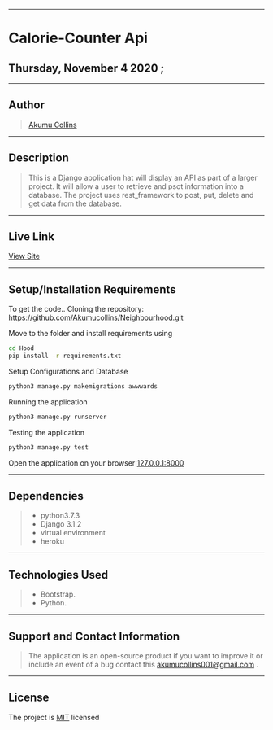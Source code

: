 ***

# Calorie-Counter Api

## Thursday, November 4 2020 ;

---

## Author
> [Akumu Collins](https://github.com/Akumucollins)

***

## Description
>This is a Django application hat will display an API as part of a larger project. It will allow a user to retrieve and psot information into a database. The project uses rest_framework to post, put, delete and get data from the database.

---

## Live Link
[View Site](https://hood-posted.herokuapp.com/)

***

## Setup/Installation Requirements
To get the code..
Cloning the repository:
 https://github.com/Akumucollins/Neighbourhood.git
  
Move to the folder and install requirements using
  ```bash
  cd Hood
  pip install -r requirements.txt
  ```
Setup Configurations and  Database
  ```bash 
  python3 manage.py makemigrations awwwards 
  ``` 
Running the application
  ```bash
  python3 manage.py runserver
  ```
  
Testing the application
  ```bash
  python3 manage.py test
  ```
Open the application on your browser 
[127.0.0.1:8000](http://127.0.0.1:8000/)

---

## Dependencies
>* python3.7.3
>* Django 3.1.2
>* virtual environment
>* heroku
***

## Technologies Used
>* Bootstrap.
>* Python.

 
---

## Support and Contact Information
> The application is an open-source product if you  want to improve it or include an event of a bug  contact this
> akumucollins001@gmail.com .

***

## License
The project is [MIT](LICENSE) licensed 